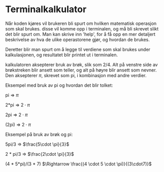 # Terminalkalkulator

Når koden kjøres vil brukeren bli spurt om hvilken matematisk operasjon som skal brukes. 
disse vil komme opp i terminalen, og må bli skrevet slikt det blir spurt om. Man kan 
skrive inn 'help', for å få opp en mer detaljert beskrivelse av hva de ulike operastorene 
gjør, og hvordan de brukes. 

Deretter blir man spurt om å legge til verdiene som skal brukes under kalkulasjonen, og
resultatet blir printet ut i terminalen.

kalkulatoren aksepterer bruk av brøk, slik som 2/4. Alt på venstre side
av brøkstreken blir ansett som teller, og alt på høyre blir ansett som nevner. Den aksepterer $\pi$, skrevet
som pi, i kombinasjon med andre verdier.

Eksempel med bruk av pi og hvordan det blir tolket: 

pi $\Rightarrow$ $\pi$

2*pi $\Rightarrow$ $2 \cdot \pi$

2pi $\Rightarrow$ $2 \cdot \pi$ 

(2pi) $\Rightarrow$ $2 \cdot \pi$

Eksempel på bruk av brøk og pi: 

5pi/3 $\Rightarrow$ $\frac{5\cdot \pi}{3}$

2 * pi/3 $\Rightarrow$ $\frac{2\cdot \pi}{3}$

(4 * 5*pi)/(3 * 7) $\Rightarrow \frac{(4 \cdot 5 \cdot \pi)}{(3\cdot7)}$


